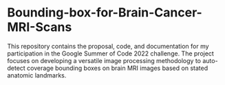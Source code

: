# Bounding-box-for-Brain-Cancer-MRI-Scans
This repository contains the proposal, code, and documentation for my participation in the Google Summer of Code 2022 challenge. The project focuses on developing a versatile image processing methodology to auto-detect coverage bounding boxes on brain MRI images based on stated anatomic landmarks.
